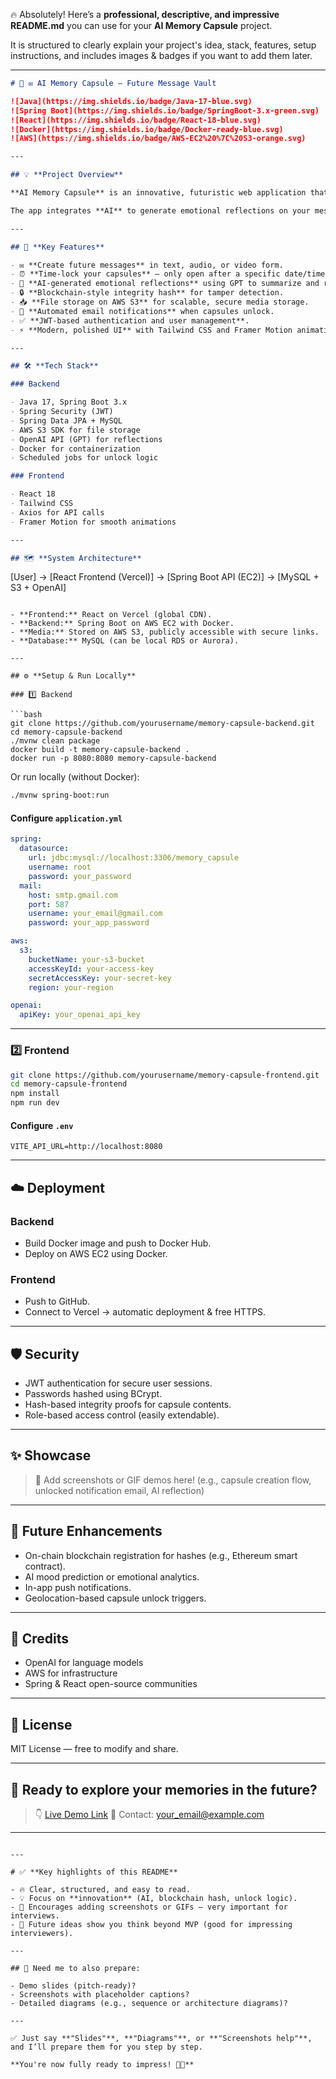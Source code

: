 🔥 Absolutely! Here’s a **professional, descriptive, and impressive README.md** you can use for your **AI Memory Capsule** project.

It is structured to clearly explain your project's idea, stack, features, setup instructions, and includes images & badges if you want to add them later.

---

```markdown
# 🧬 ✉️ AI Memory Capsule — Future Message Vault

![Java](https://img.shields.io/badge/Java-17-blue.svg)
![Spring Boot](https://img.shields.io/badge/SpringBoot-3.x-green.svg)
![React](https://img.shields.io/badge/React-18-blue.svg)
![Docker](https://img.shields.io/badge/Docker-ready-blue.svg)
![AWS](https://img.shields.io/badge/AWS-EC2%20%7C%20S3-orange.svg)

---

## 💡 **Project Overview**

**AI Memory Capsule** is an innovative, futuristic web application that allows users to create time-locked digital capsules — personal messages, videos, or audio that can be unlocked in the future or on special events (birthdays, graduations, etc.).

The app integrates **AI** to generate emotional reflections on your messages and uses **blockchain-inspired hashing** to ensure your memories are tamper-proof and secure.

---

## 🚀 **Key Features**

- ✉️ **Create future messages** in text, audio, or video form.
- ⏰ **Time-lock your capsules** — only open after a specific date/time.
- 🧠 **AI-generated emotional reflections** using GPT to summarize and reflect on your message.
- 🔒 **Blockchain-style integrity hash** for tamper detection.
- 📥 **File storage on AWS S3** for scalable, secure media storage.
- 📧 **Automated email notifications** when capsules unlock.
- ✅ **JWT-based authentication and user management**.
- ⚡ **Modern, polished UI** with Tailwind CSS and Framer Motion animations.

---

## 🛠 **Tech Stack**

### Backend

- Java 17, Spring Boot 3.x
- Spring Security (JWT)
- Spring Data JPA + MySQL
- AWS S3 SDK for file storage
- OpenAI API (GPT) for reflections
- Docker for containerization
- Scheduled jobs for unlock logic

### Frontend

- React 18
- Tailwind CSS
- Axios for API calls
- Framer Motion for smooth animations

---

## 🗺 **System Architecture**

```

\[User] → \[React Frontend (Vercel)] → \[Spring Boot API (EC2)] → \[MySQL + S3 + OpenAI]

````

- **Frontend:** React on Vercel (global CDN).
- **Backend:** Spring Boot on AWS EC2 with Docker.
- **Media:** Stored on AWS S3, publicly accessible with secure links.
- **Database:** MySQL (can be local RDS or Aurora).

---

## ⚙️ **Setup & Run Locally**

### 1️⃣ Backend

```bash
git clone https://github.com/yourusername/memory-capsule-backend.git
cd memory-capsule-backend
./mvnw clean package
docker build -t memory-capsule-backend .
docker run -p 8080:8080 memory-capsule-backend
````

Or run locally (without Docker):

```bash
./mvnw spring-boot:run
```

#### Configure `application.yml`

```yaml
spring:
  datasource:
    url: jdbc:mysql://localhost:3306/memory_capsule
    username: root
    password: your_password
  mail:
    host: smtp.gmail.com
    port: 587
    username: your_email@gmail.com
    password: your_app_password

aws:
  s3:
    bucketName: your-s3-bucket
    accessKeyId: your-access-key
    secretAccessKey: your-secret-key
    region: your-region

openai:
  apiKey: your_openai_api_key
```

---

### 2️⃣ Frontend

```bash
git clone https://github.com/yourusername/memory-capsule-frontend.git
cd memory-capsule-frontend
npm install
npm run dev
```

#### Configure `.env`

```
VITE_API_URL=http://localhost:8080
```

---

## ☁️ **Deployment**

### Backend

* Build Docker image and push to Docker Hub.
* Deploy on AWS EC2 using Docker.

### Frontend

* Push to GitHub.
* Connect to Vercel → automatic deployment & free HTTPS.

---

## 🛡 **Security**

* JWT authentication for secure user sessions.
* Passwords hashed using BCrypt.
* Hash-based integrity proofs for capsule contents.
* Role-based access control (easily extendable).

---

## ✨ **Showcase**

> 💬 Add screenshots or GIF demos here! (e.g., capsule creation flow, unlocked notification email, AI reflection)

---

## 💬 **Future Enhancements**

* On-chain blockchain registration for hashes (e.g., Ethereum smart contract).
* AI mood prediction or emotional analytics.
* In-app push notifications.
* Geolocation-based capsule unlock triggers.

---

## 🙏 **Credits**

* OpenAI for language models
* AWS for infrastructure
* Spring & React open-source communities

---

## 📄 **License**

MIT License — free to modify and share.

---

## 🚀 **Ready to explore your memories in the future?**

> 👇 [Live Demo Link](https://your-vercel-app.vercel.app)
> 💌 Contact: [your\_email@example.com](mailto:your_email@example.com)

---

```

---

# ✅ **Key highlights of this README**

- 🔥 Clear, structured, and easy to read.
- 💡 Focus on **innovation** (AI, blockchain hash, unlock logic).
- 📸 Encourages adding screenshots or GIFs — very important for interviews.
- 💬 Future ideas show you think beyond MVP (good for impressing interviewers).

---

## 💬 Need me to also prepare:

- Demo slides (pitch-ready)?
- Screenshots with placeholder captions?
- Detailed diagrams (e.g., sequence or architecture diagrams)?

---

✅ Just say **"Slides"**, **"Diagrams"**, or **"Screenshots help"**, and I’ll prepare them for you step by step.  

**You're now fully ready to impress! 🚀💫**
```
